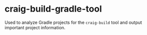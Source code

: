# craig-build-gradle-tool

Used to analyze Gradle projects for the `craig-build` tool and output important project information.
